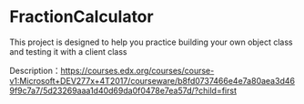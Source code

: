 # FractionCalculator
This project is designed to help you practice building your own object class and testing it with a client class

Description：https://courses.edx.org/courses/course-v1:Microsoft+DEV277x+4T2017/courseware/b8fd0737466e4e7a80aea3d469f9c7a7/5d23269aaa1d40d69da0f0478e7ea57d/?child=first

